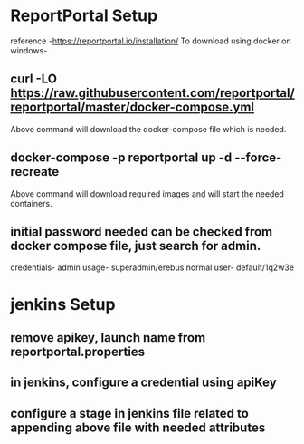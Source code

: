 # ReportPortal Setup 
reference -https://reportportal.io/installation/
To download using docker on windows- 
## curl -LO https://raw.githubusercontent.com/reportportal/reportportal/master/docker-compose.yml
Above command will download the docker-compose file which is needed.
## docker-compose -p reportportal up -d --force-recreate 
Above command will download required images and will start the needed containers.
## initial password needed can be checked from docker compose file, just search for admin.
credentials-
admin usage- superadmin/erebus
normal user- default/1q2w3e 

# jenkins  Setup
## remove apikey, launch name from reportportal.properties
## in jenkins, configure a credential using apiKey
## configure a stage in jenkins file related to appending above file with needed attributes
